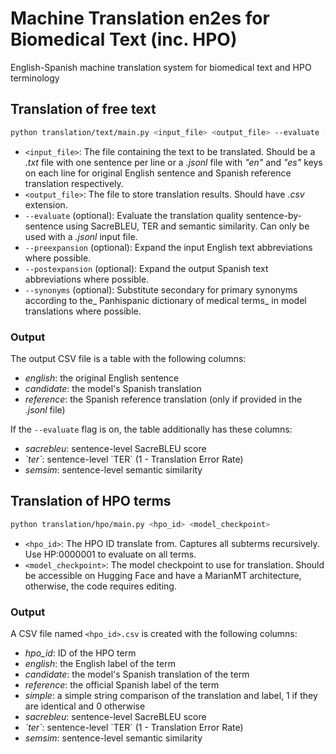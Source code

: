 # Machine Translation en2es for Biomedical Text (inc. HPO)
English-Spanish machine translation system for biomedical text and HPO terminology


## Translation of free text

```bash
python translation/text/main.py <input_file> <output_file> --evaluate --preexpansion --postexpansion --synonyms
```
* `<input_file>`: The file containing the text to be translated. Should be a _.txt_ file with one sentence per line or a _.jsonl_ file with _"en"_ and _"es"_ keys on each line for original English sentence and Spanish reference translation respectively.
* `<output_file>`: The file to store translation results. Should have _.csv_ extension.
* `--evaluate` (optional): Evaluate the translation quality sentence-by-sentence using SacreBLEU, TER and semantic similarity. Can only be used with a _.jsonl_ input file.
* `--preexpansion` (optional): Expand the input English text abbreviations where possible.
* `--postexpansion` (optional): Expand the output Spanish text abbreviations where possible.
* `--synonyms` (optional): Substitute secondary for primary synonyms according to the_ Panhispanic dictionary of medical terms_ in model translations where possible.

### Output
The output CSV file is a table with the following columns:
* _english_: the original English sentence
* _candidate_: the model's Spanish translation
* _reference_: the Spanish reference translation (only if provided in the _.jsonl_ file)

If the `--evaluate` flag is on, the table additionally has these columns:
* _sacrebleu_: sentence-level SacreBLEU score
* _\`ter\`_: sentence-level \`TER\` (1 - Translation Error Rate) 
* _semsim_: sentence-level semantic similarity 

## Translation of HPO terms
```bash
python translation/hpo/main.py <hpo_id> <model_checkpoint>
```
* `<hpo_id>`: The HPO ID translate from. Captures all subterms recursively. Use HP:0000001 to evaluate on all terms. 
* `<model_checkpoint>`: The model checkpoint to use for translation. Should be accessible on Hugging Face and have a MarianMT architecture, otherwise, the code requires editing.

### Output
A CSV file named `<hpo_id>.csv` is created with the following columns:
* _hpo_id_: ID of the HPO term
* _english_: the English label of the term
* _candidate_: the model's Spanish translation of the term
* _reference_: the official Spanish label of the term 
* _simple_: a simple string comparison of the translation and label, 1 if they are identical and 0 otherwise
* _sacrebleu_: sentence-level SacreBLEU score
* _\`ter\`_: sentence-level \`TER\` (1 - Translation Error Rate) 
* _semsim_: sentence-level semantic similarity 
